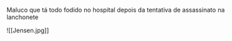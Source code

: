 Maluco que tá todo fodido no hospital depois da tentativa de assassinato na lanchonete

![[Jensen.jpg]]

